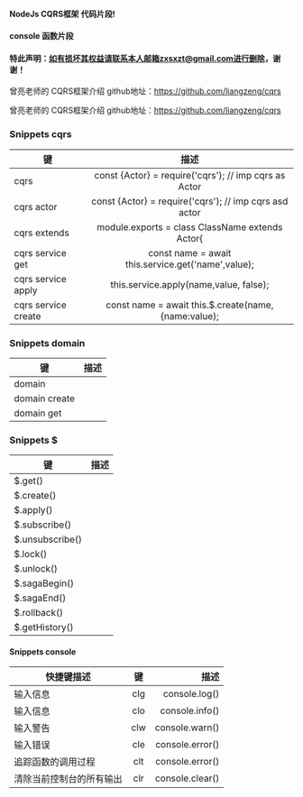 

#### NodeJs CQRS框架 代码片段!

#### console 函数片段

#### 特此声明：如有损坏其权益请联系本人邮箱zxsxzt@gmail.com进行删除，谢谢！

曾亮老师的  CQRS框架介绍 github地址：https://github.com/liangzeng/cqrs

曾亮老师的  CQRS框架介绍 github地址：https://github.com/liangzeng/cqrs

### Snippets cqrs

键|描述
--|:--:|
cqrs|const {Actor} = require('cqrs'); // imp cqrs as Actor
cqrs actor|const {Actor} = require('cqrs'); // imp cqrs asd actor
cqrs extends|module.exports = class ClassName extends Actor{
cqrs service get|const name = await this.service.get('name',value);
cqrs service apply|this.service.apply(name,value, false);
cqrs service create|const name = await this.$.create(name, {name:value);

### Snippets domain
键|描述
--|:--:|
domain|
domain create|
domain get|

### Snippets $
键|描述
--|:--:|
$.get()|
$.create()|
$.apply()|
$.subscribe()|
$.unsubscribe()|
$.lock()|
$.unlock()|
$.sagaBegin()|
$.sagaEnd()|
$.rollback()|
$.getHistory()|

#### Snippets console

快捷键描述|键|描述
--|:--:|--:
输入信息|clg|console.log()
输入信息|clo|console.info()
输入警告|clw|console.warn()
输入错误|cle|console.error()
追踪函数的调用过程|clt|console.error()
清除当前控制台的所有输出|clr|console.clear()